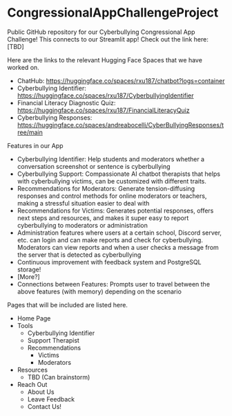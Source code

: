 # CongressionalAppChallengeProject
Public GitHub repository for our Cyberbullying Congressional App Challenge!
This connects to our Streamlit app! Check out the link here: [TBD]


Here are the links to the relevant Hugging Face Spaces that we have worked on.
  - ChatHub: https://huggingface.co/spaces/rxu187/chatbot?logs=container
  - Cyberbullying Identifier: https://huggingface.co/spaces/rxu187/CyberbullyingIdentifier
  - Financial Literacy Diagnostic Quiz: https://huggingface.co/spaces/rxu187/FinancialLiteracyQuiz
  - Cyberbullying Responses: https://huggingface.co/spaces/andreabocelli/CyberBullyingResponses/tree/main

Features in our App
  - Cyberbullying Identifier: Help students and moderators whether a conversation screenshot or sentence is cyberbullying
  - Cyberbullying Support: Compassionate AI chatbot therapists that helps with cyberbullying victims, can be customized with different traits.
  - Recommendations for Moderators: Generate tension-diffusing responses and control methods for online moderators or teachers, making a stressful situation easier to deal with
  - Recommendations for Victims: Generates potential responses, offers next steps and resources, and makes it super easy to report cyberbullying to moderators or administration
  - Administration features where users at a certain school, Discord server, etc. can login and can make reports and check for cyberbullying. Moderators can view reports and when a user checks a message from the server that is detected as cyberbullying
  - Continuous improvement with feedback system and PostgreSQL storage!
  -  [More?]
  - Connections between Features: Prompts user to travel between the above features (with memory) depending on the scenario

Pages that will be included are listed here.
  -  Home Page
  -  Tools
      - Cyberbullying Identifier
      - Support Therapist
      - Recommendations
          - Victims
          - Moderators
  - Resources
      - TBD (Can brainstorm)
  - Reach Out
      - About Us
      - Leave Feedback
      - Contact Us!
